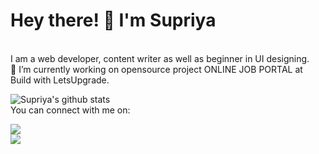 # Hey there! 👋 I'm Supriya
<br>
I am a web developer, content writer as well as beginner in UI designing. 
<br>
🔭 I’m currently working on opensource project ONLINE JOB PORTAL at Build with LetsUpgrade.

![Supriya's github stats](https://github-readme-stats.vercel.app/api?username=supriyasinhaa&show_icons=true&theme=radical)
<br>
You can connect with me on:
<!--<img src = "https://img.shields.io/badge/facebook-%231877F2.svg?&style=for-the-badge&logo=facebook&logoColor=white">--->
<img src = "https://img.shields.io/badge/facebook-%231877F2.svg?&style=for-the-badge&logo=facebook&logoColor=white"><br>
<img src = "https://img.shields.io/badge/instagram-%23E4405F.svg?&style=for-the-badge&logo=instagram&logoColor=white">
